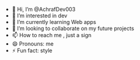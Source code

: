 - 👋 Hi, I’m @AchrafDev003
- 👀 I’m interested in dev
- 🌱 I’m currently learning Web apps 
- 💞️ I’m looking to collaborate on my future projects 
- 📫 How to reach me , just a sign 
- 😄 Pronouns: me
- ⚡ Fun fact: style 

<!---
AchrafDev003/AchrafDev003 is a ✨ special ✨ repository because its `README.md` (this file) appears on your GitHub profile.
You can click the Preview link to take a look at your changes.
--->
